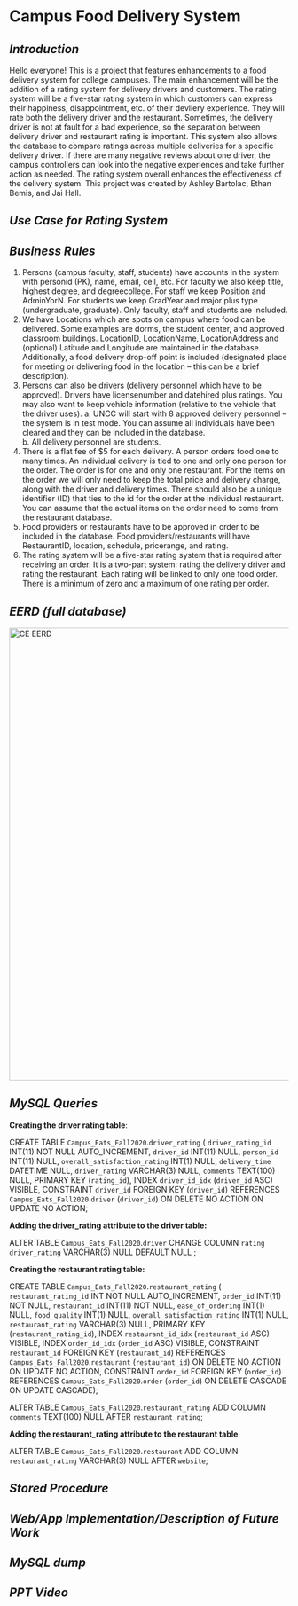 # Campus Food Delivery System
## ***Introduction***

Hello everyone! This is a project that features enhancements to a food delivery system for college campuses. The main enhancement will be the addition of a rating system for delivery drivers and customers. The rating system will be a five-star rating system in which customers can express their happiness, disappointment, etc. of their devliery experience. They will rate both the delivery driver and the restaurant. Sometimes, the delivery driver is not at fault for a bad experience, so the separation between delivery driver and restaurant rating is important. This system also allows the database to compare ratings across multiple deliveries for a specific delivery driver. If there are many negative reviews about one driver, the campus controllers can look into the negative experiences and take further action as needed. The rating system overall enhances the effectiveness of the delivery system.
This project was created by Ashley Bartolac, Ethan Bemis, and Jai Hall.

## ***Use Case for Rating System***

## ***Business Rules***
1)	Persons (campus faculty, staff, students) have accounts in the system with personid (PK), name, email, cell, etc.  For faculty we also keep title, highest degree, and degreecollege.  For staff we keep Position and AdminYorN.  For students we keep GradYear and major plus type (undergraduate, graduate).  Only faculty, staff and students are included.
2)	We have Locations which are spots on campus where food can be delivered.  Some examples are dorms, the student center, and approved classroom buildings.  LocationID, LocationName, LocationAddress and (optional) Latitude and Longitude are maintained in the database. Additionally, a food delivery drop-off point is included (designated place for meeting or delivering food in the location – this can be a brief description).
3)	Persons can also be drivers (delivery personnel which have to be approved). Drivers have licensenumber and datehired plus ratings. You may also want to keep vehicle information (relative to the vehicle that the driver uses).
a.	UNCC will start with 8 approved delivery personnel – the system is in test mode.  You can assume all individuals have been cleared and they can be included in the database.  
b.	All delivery personnel are students.
4)	There is a flat fee of $5 for each delivery.  A person orders food one to many times.  An individual delivery is tied to one and only one person for the order.  The order is for one and only one restaurant.  For the items on the order we will only need to keep the total price and delivery charge, along with the driver and delivery times.  There should also be a unique identifier (ID) that ties to the id for the order at the individual restaurant.  You can assume that the actual items on the order need to come from the restaurant database.
5)	Food providers or restaurants have to be approved in order to be included in the database. Food providers/restaurants will have RestaurantID, location, schedule, pricerange, and rating. 
6)	The rating system will be a five-star rating system that is required after receiving an order. It is a two-part system: rating the delivery driver and rating the restaurant. Each rating will be linked to only one food order. There is a minimum of zero and a maximum of one rating per order. 

## ***EERD (full database)***
<img width="816" alt="CE EERD" src="https://user-images.githubusercontent.com/81598050/115796415-ce3a8000-a39f-11eb-885c-286a77e8ba7c.png">


## ***MySQL Queries***
**Creating the driver rating table**:

CREATE TABLE `Campus_Eats_Fall2020`.`driver_rating` (
  `driver_rating_id` INT(11) NOT NULL AUTO_INCREMENT,
  `driver_id` INT(11) NULL,
  `person_id` INT(11) NULL,
  `overall_satisfaction_rating` INT(1) NULL,
  `delivery_time` DATETIME NULL,
  `driver_rating` VARCHAR(3) NULL,
  `comments` TEXT(100) NULL,
  PRIMARY KEY (`rating_id`),
  INDEX `driver_id_idx` (`driver_id` ASC) VISIBLE,
  CONSTRAINT `driver_id`
    FOREIGN KEY (`driver_id`)
    REFERENCES `Campus_Eats_Fall2020`.`driver` (`driver_id`)
    ON DELETE NO ACTION
    ON UPDATE NO ACTION;
    
**Adding the driver_rating attribute to the driver table:**

ALTER TABLE `Campus_Eats_Fall2020`.`driver` 
CHANGE COLUMN `rating` `driver_rating` VARCHAR(3) NULL DEFAULT NULL ;

**Creating the restaurant rating table:**

CREATE TABLE `Campus_Eats_Fall2020`.`restaurant_rating` (
  `restaurant_rating_id` INT NOT NULL AUTO_INCREMENT,
  `order_id` INT(11) NOT NULL,
  `restaurant_id` INT(11) NOT NULL,
  `ease_of_ordering` INT(1) NULL,
  `food_quality` INT(1) NULL,
  `overall_satisfaction_rating` INT(1) NULL,
  `restaurant_rating` VARCHAR(3) NULL,
  PRIMARY KEY (`restaurant_rating_id`),
  INDEX `restaurant_id_idx` (`restaurant_id` ASC) VISIBLE,
  INDEX `order_id_idx` (`order_id` ASC) VISIBLE,
  CONSTRAINT `restaurant_id`
    FOREIGN KEY (`restaurant_id`)
    REFERENCES `Campus_Eats_Fall2020`.`restaurant` (`restaurant_id`)
    ON DELETE NO ACTION
    ON UPDATE NO ACTION,
  CONSTRAINT `order_id`
    FOREIGN KEY (`order_id`)
    REFERENCES `Campus_Eats_Fall2020`.`order` (`order_id`)
    ON DELETE CASCADE
    ON UPDATE CASCADE);

ALTER TABLE `Campus_Eats_Fall2020`.`restaurant_rating` 
ADD COLUMN `comments` TEXT(100) NULL AFTER `restaurant_rating`;


**Adding the restaurant_rating attribute to the restaurant table**

ALTER TABLE `Campus_Eats_Fall2020`.`restaurant` 
ADD COLUMN `restaurant_rating` VARCHAR(3) NULL AFTER `website`;
## ***Stored Procedure***

## ***Web/App Implementation/Description of Future Work***

## ***MySQL dump***

## ***PPT Video***
